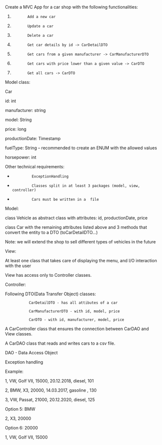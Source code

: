 Create a MVC App for a car shop with the following functionalities:

 

1.            Add a new car

2.            Update a car

3.            Delete a car

4.            Get car details by id -> CarDetailDTO

5.            Get cars from a given manufacturer -> CarManufacturerDTO

6.            Get cars with price lower than a given value -> CarDTO

7.            Get all cars -> CarDTO

 

Model class:

Car

id: int

manufacturer: string

model: String

price: long

productionDate: Timestamp

fuelType: String – recommended to create an ENUM with the allowed values

horsepower: int

 

 

Other technical requirements:

-              ExceptionHandling

-              Classes split in at least 3 packages (model, view, controller)

-              Cars must be written in a  file

 

 

Model:

class Vehicle as abstract class with attributes:  id, productionDate, price

class Car with the remaining attributes listed above and 3 methods that convert the entity to a DTO (toCarDetailDTO...)

Note: we will extend the shop to sell different types of vehicles in the future

 

View:

At least one class that takes care of displaying the menu, and I/O interaction with the user

View has access only to Controller classes.

 

Controller:

Following DTO(Data Transfer Object) classes:

               CarDetailDTO - has all attibutes of a car

               CarManufacturerDTO - with id, model, price

               CarDTO - with id, manufacturer, model, price

              

A CarController class that ensures the connection between CarDAO and View classes.

 

A CarDAO class that reads and writes cars to a csv file.

DAO - Data Access Object

Exception handling

 

 

Example:

 

1, VW, Golf VII, 15000, 20.12.2018, diesel, 101

2, BMW, X3, 20000, 14.03.2017, gasoline , 130

3, VW, Passat, 21000, 20.12.2020, diesel, 125

 

Option 5: BMW

 

2, X3, 20000

 

Option 6: 20000

1, VW, Golf VII, 15000
